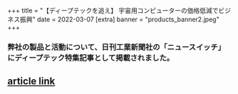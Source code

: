 +++
title = "【ディープテックを追え】 宇宙用コンピューターの価格低減でビジネス振興"
date = 2022-03-07
[extra]
banner = "products_banner2.jpeg"
+++

### 弊社の製品と活動について、日刊工業新聞社の「ニュースイッチ」にディープテック特集記事として掲載されました。

## [article link](https://newswitch.jp/p/31131)
